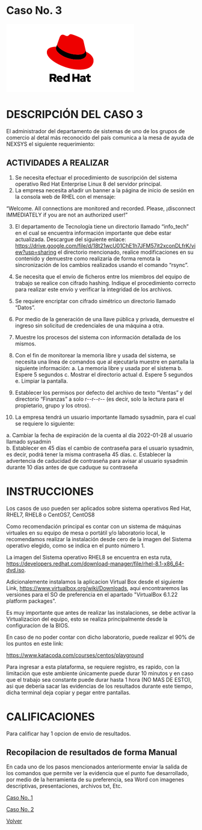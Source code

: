 # Caso No. 3

![Ref](Images/red-hat-logo.png)

# DESCRIPCIÓN DEL CASO 3
El administrador del departamento de sistemas de uno de los grupos de comercio al detal más reconocido del país comunica a la mesa de ayuda de NEXSYS el siguiente requerimiento:

## ACTIVIDADES A REALIZAR
1.	Se necesita efectuar el procedimiento de suscripción del sistema operativo Red Hat Enterprise Linux 8 del servidor principal.
2.	La empresa necesita añadir un banner a la página de inicio de sesión en la consola web de RHEL con el mensaje:

 “Welcome. All connections are monitored and recorded. Please, ¡disconnect IMMEDIATELY if you are not an authorized user!”

3.	El departamento de Tecnología tiene un directorio llamado “info_tech” en el cual se encuentra información importante que debe estar actualizada. Descargue del siguiente enlace: 
https://drive.google.com/file/d/18t21wcU01ChE1h7JFM57it2xconDLfrK/view?usp=sharing
el directorio mencionado, realice modificaciones en su contenido y demuestre como realizaría de forma remota la sincronización de los cambios realizados usando el comando “rsync”.

4.	Se necesita que el envío de ficheros entre los miembros del equipo de trabajo se realice con cifrado hashing. Indique el procedimiento correcto para realizar este envío y verificar la integridad de los archivos.
5.	Se requiere encriptar con cifrado simétrico un directorio llamado “Datos”.
6.	Por medio de la generación de una llave pública y privada, demuestre el ingreso sin solicitud de credenciales de una máquina a otra.
7.	Muestre los procesos del sistema con información detallada de los mismos.
8.	Con el fin de monitorear la memoria libre y usada del sistema, se necesita una línea de comandos que al ejecutarla muestre en pantalla la siguiente información:
a.	La memoria libre y usada por el sistema
b.	Espere 5 segundos
c.	Mostrar el directorio actual
d.	Espere 5 segundos
e.	Limpiar la pantalla.
9.	Establecer los permisos por defecto del archivo de texto “Ventas” y del directorio “Finanzas” a solo r--r--r-- (es decir, solo la lectura para el propietario, grupo y los otros).
10.	La empresa tendrá un usuario importante llamado sysadmin, para el cual se requiere lo siguiente:

a.	Cambiar la fecha de expiración de la cuenta al día 2022-01-28 al usuario llamado sysadmin	
b.	Establecer en 45 días el cambio de contraseña para el usuario sysadmin, es decir, podrá tener la misma contraseña 45 días.
c.	Establecer la advertencia de caducidad de contraseña para avisar al usuario sysadmin durante 10 días antes de que caduque su contraseña



# INSTRUCCIONES

Los casos de uso pueden ser aplicados sobre sistema operativos Red Hat, RHEL7, RHEL8 o CentOS7, CentOS8

Como recomendación principal es contar con un sistema de máquinas virtuales en su equipo de mesa o portátil y/o laboratorio local, le recomendamos realizar la instalación desde cero de la imagen del Sistema operativo elegido, como se indica en el punto número 1.

La imagen del Sistema operativo RHEL8 se encuentra en esta ruta, https://developers.redhat.com/download-manager/file/rhel-8.1-x86_64-dvd.iso. 

Adicionalemente instalamos la aplicacion Virtual Box desde el siguiente Link, https://www.virtualbox.org/wiki/Downloads, aqui encontraremos las versiones para el SO de preferencia en el apartado "VirtualBox 6.1.22 platform packages".

Es muy importante que antes de realizar las instalaciones, se debe activar la Virtualizacion del equipo, esto se realiza principalmente desde la configuracion de la BIOS.

En caso de no poder contar con dicho laboratorio, puede realizar el 90% de los puntos en este link:

https://www.katacoda.com/courses/centos/playground

Para ingresar a esta plataforma, se requiere registro, es rapido, con la limitación que este ambiente únicamente puede durar 10 minutos y en caso que el trabajo sea constante puede durar hasta 1 hora (NO MAS DE ESTO), asi que deberia sacar las evidencias de los resultados durante este tiempo, dicha terminal deja copiar y pegar entre pantallas.

# CALIFICACIONES
Para calificar hay 1 opcion de envio de resultados.

## Recopilacion de resultados de forma Manual
En cada uno de los pasos mencionados anteriormente enviar la salida de los comandos que permite ver la evidencia que el punto fue desarrollado, por medio de la herramienta de su preferencia, sea Word con imagenes descriptivas, presentaciones, archivos txt, Etc.

[Caso No. 1](Caso1.md)

[Caso No. 2](Caso2.md) 

[Volver](README.md)
